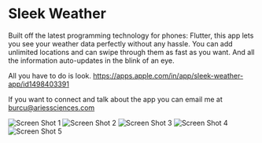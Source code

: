 # Sleek Weather

Built off the latest programming technology for phones: Flutter, this app lets you see your weather data perfectly without any hassle. You can add unlimited locations and can swipe through them as fast as you want. And all the information auto-updates in the blink of an eye.

All you have to do is look. https://apps.apple.com/in/app/sleek-weather-app/id1498403391

If you want to connect and talk about the app you can email me at burcu@ariessciences.com

![Screen Shot 1](https://github.com/ozanmirza1/Sleek-Weather/blob/master/ScreenShots/ScreenShot1.jpeg)
![Screen Shot 2](https://github.com/ozanmirza1/Sleek-Weather/blob/master/ScreenShots/ScreenShot2.jpg)
![Screen Shot 3](https://github.com/ozanmirza1/Sleek-Weather/blob/master/ScreenShots/ScreenShot3.jpg)
![Screen Shot 4](https://github.com/ozanmirza1/Sleek-Weather/blob/master/ScreenShots/ScreenShot4.png)
![Screen Shot 5](https://github.com/ozanmirza1/Sleek-Weather/blob/master/ScreenShots/ScreenShot5.jpg)
